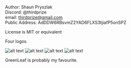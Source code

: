 Author: Shaun Pryszlak 
<br />
Discord: @thirdprize
<br />email: thirdprize@gmail.com
<br />Public Address: AdDDW6RBsvmZ2YAD6FLXS3tjiafP5onSPZ
<br />

License is MIT or equivalent

Four logos

![alt text](Filled/logo.png "RGB logo")
![alt text](GreenLeaf/logo.png "RGB logo")
![alt text](Outline/logo.png "RGB logo")
![alt text](RGB/logo.png "RGB logo")


GreenLeaf is probably my favourite.

